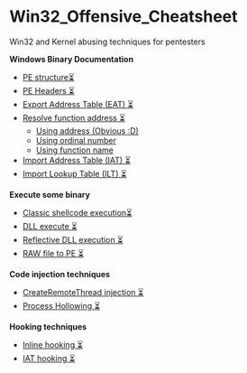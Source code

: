 # Win32_Offensive_Cheatsheet
Win32 and Kernel abusing techniques for pentesters



**Windows Binary Documentation**

- [PE structure⏳]()
 - [PE Headers ⏳]()
 - [Export Address Table (EAT) ⏳]()
  - [Resolve function address ⏳]()
    - [Using address (Obvious :D)]()
    - [Using ordinal number]()
    - [Using function name]()
 - [Import Address Table (IAT) ⏳]()
 - [Import Lookup Table (ILT) ⏳]()



**Execute some binary**

- [Classic shellcode execution⏳]()
- [DLL execute ⏳]()
- [Reflective DLL execution ⏳]()
- [RAW file to PE ⏳]()


**Code injection techniques**

- [CreateRemoteThread injection ⏳]()
- [Process Hollowing ⏳]()


**Hooking techniques**
- [Inline hooking ⏳]()
- [IAT hooking ⏳]()






